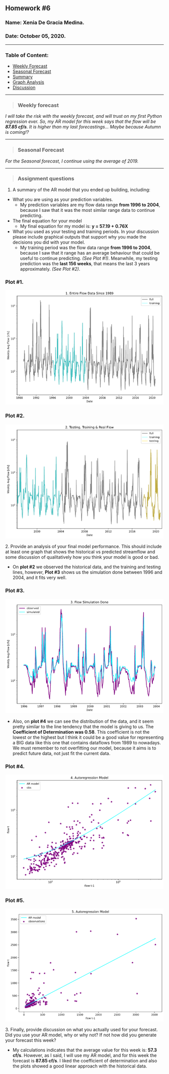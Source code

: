 

## Homework #6
### Name: Xenia De Gracia Medina.
### Date: October 05, 2020.


---
### Table of Content:
- [ Weekly Forecast](#weekly)
- [ Seasonal Forecast](#seasonal)
- [ Summary](#Q1)
- [ Graph Analysis](#Q2)
- [ Discussion](#Q3)


---
<a name="weekly"></a>
>### **Weekly forecast**

*I will take the risk with the weekly forecast, and will trust on my first Python regression ever. So,  my AR model for this week says that the flow will be **87.85 cf/s**. It is higher than my last forecastings... Maybe because Autumn is coming!?*


---
<a name="seasonal"></a>
>### **Seasonal Forecast**

*For the Seasonal forecast, I continue using the average of 2019.*


---
>### **Assignment questions**


<a name="Q1"></a>
1. A summary of the AR model that you ended up building, including: 

- What you are using as your prediction variables.
  - My prediction variables are my flow data range **from 1996 to 2004**, because I saw that it was the most similar range data to continue predicting.
- The final equation for your model
  - My final equation for my model is: **y = 57.19 + 0.76X**
- What you used as your testing and training periods. In your discussion please include graphical outputs that support why you made the decisions you did with your model.
  - My training period was the flow data range **from 1996 to 2004**, because I saw that it range has an average behaviour that could be useful to continue predicting. *(See Plot #1)*. Meanwhile, my testing prediction was the **last 156 weeks**, that means the last 3 years approximately. *(See Plot #2)*.

### **Plot #1.**
![](assets/DeGraciaMedina_HW6-ed83573a.png)

### **Plot #2.**
![](assets/DeGraciaMedina_HW6-ab7bc477.png)


<a name="Q2"></a>
2. Provide an analysis of your final model performance. This should include at least one graph that shows the historical vs predicted streamflow and some discussion of qualitatively how you think your model is good or bad.
- On **plot #2** we observed the historical data, and the training and testing lines, however, **Plot #3** shows us the simulation done between 1996 and 2004, and it fits very well.

### **Plot #3.**
![](assets/DeGraciaMedina_HW6-9d9a9890.png)

- Also, on **plot #4** we can see the distribution of the data, and it seem pretty similar to the line tendency that the model is giving to us. The **Coefficient of Determination was 0.58**. This coefficient is not the lowest or the highest but I think it could be a good value for representing a BIG data like this one that contains dataflows from 1989 to nowadays. We must remember to not overfitting our model, because it aims is to predict future data, not just fit the current data.

### **Plot #4.**
![](assets/DeGraciaMedina_HW6-e1cb49ed.png)

### **Plot #5.**
![](assets/DeGraciaMedina_HW6-847ab37e.png)


<a name="Q3"></a>
3. Finally, provide discussion on what you actually used for your forecast. Did you use your AR model, why or why not? If not how did you generate your forecast this week?
  - My calculations indicates that the average value for this week is: 
  **57.3 cf/s**. However, as I said, I will use my AR model, and for this week the forecast is **87.85 cf/s**. I liked the coefficient of determination and also the plots showed a good linear approach with the historical data.

